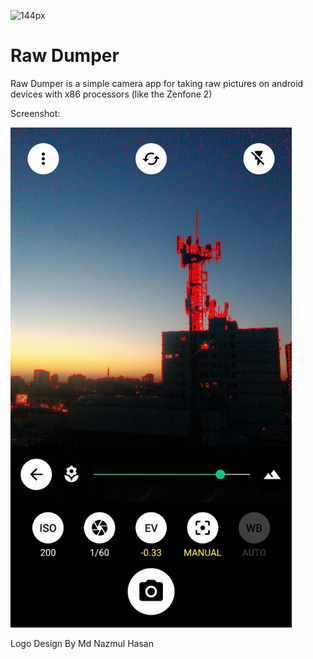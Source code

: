 ![144px](https://user-images.githubusercontent.com/35112507/39838887-686a8572-53fc-11e8-8810-183b101e998c.png)

# Raw Dumper
Raw Dumper is a simple camera app for taking raw pictures on android devices with x86 processors (like the Zenfone 2)

Screenshot:

<img src="https://github.com/fkeglevich/Raw-Dumper/raw/master/screenshots/Screenshot1.jpg" width="450" height="800"/>

Logo Design By Md Nazmul Hasan
